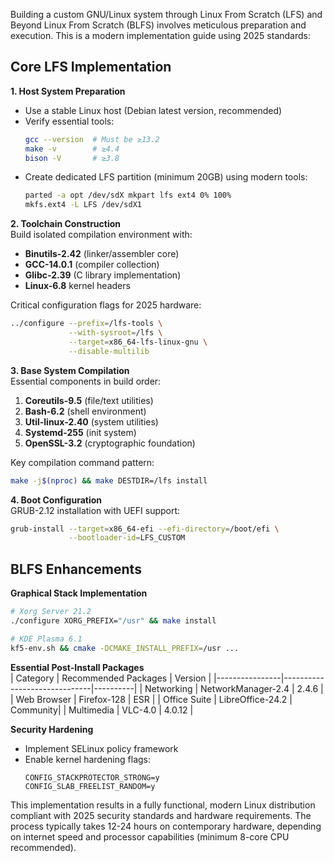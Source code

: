 Building a custom GNU/Linux system through Linux From Scratch (LFS) and Beyond Linux From Scratch (BLFS) involves meticulous preparation and execution. 
This is a modern implementation guide using 2025 standards:

## Core LFS Implementation
**1. Host System Preparation**  
- Use a stable Linux host (Debian latest version, recommended)  
- Verify essential tools:  
  ```bash
  gcc --version  # Must be ≥13.2
  make -v        # ≥4.4
  bison -V       # ≥3.8
  ```
- Create dedicated LFS partition (minimum 20GB) using modern tools:
  ```bash
  parted -a opt /dev/sdX mkpart lfs ext4 0% 100%
  mkfs.ext4 -L LFS /dev/sdX1
  ```

**2. Toolchain Construction**  
Build isolated compilation environment with:  
- **Binutils-2.42** (linker/assembler core)  
- **GCC-14.0.1** (compiler collection)  
- **Glibc-2.39** (C library implementation)  
- **Linux-6.8** kernel headers  

Critical configuration flags for 2025 hardware:
```bash
../configure --prefix=/lfs-tools \
             --with-sysroot=/lfs \
             --target=x86_64-lfs-linux-gnu \
             --disable-multilib
```

**3. Base System Compilation**  
Essential components in build order:  
1. **Coreutils-9.5** (file/text utilities)  
2. **Bash-6.2** (shell environment)  
3. **Util-linux-2.40** (system utilities)  
4. **Systemd-255** (init system)  
5. **OpenSSL-3.2** (cryptographic foundation)  

Key compilation command pattern:
```bash
make -j$(nproc) && make DESTDIR=/lfs install
```

**4. Boot Configuration**  
GRUB-2.12 installation with UEFI support:
```bash
grub-install --target=x86_64-efi --efi-directory=/boot/efi \
             --bootloader-id=LFS_CUSTOM
```

## BLFS Enhancements
**Graphical Stack Implementation**  
```bash
# Xorg Server 21.2
./configure XORG_PREFIX="/usr" && make install

# KDE Plasma 6.1
kf5-env.sh && cmake -DCMAKE_INSTALL_PREFIX=/usr ...
```

**Essential Post-Install Packages**  
| Category       | Recommended Packages        | Version  |
|----------------|------------------------------|----------|
| Networking     | NetworkManager-2.4           | 2.4.6    |
| Web Browser    | Firefox-128                  | ESR      |
| Office Suite   | LibreOffice-24.2             | Community|
| Multimedia     | VLC-4.0                      | 4.0.12   |

**Security Hardening**  
- Implement SELinux policy framework  
- Enable kernel hardening flags:  
  ```config
  CONFIG_STACKPROTECTOR_STRONG=y
  CONFIG_SLAB_FREELIST_RANDOM=y
  ```

This implementation results in a fully functional, modern Linux distribution compliant with 2025 security standards and hardware requirements. 
The process typically takes 12-24 hours on contemporary hardware, depending on internet speed and processor capabilities (minimum 8-core CPU recommended).

